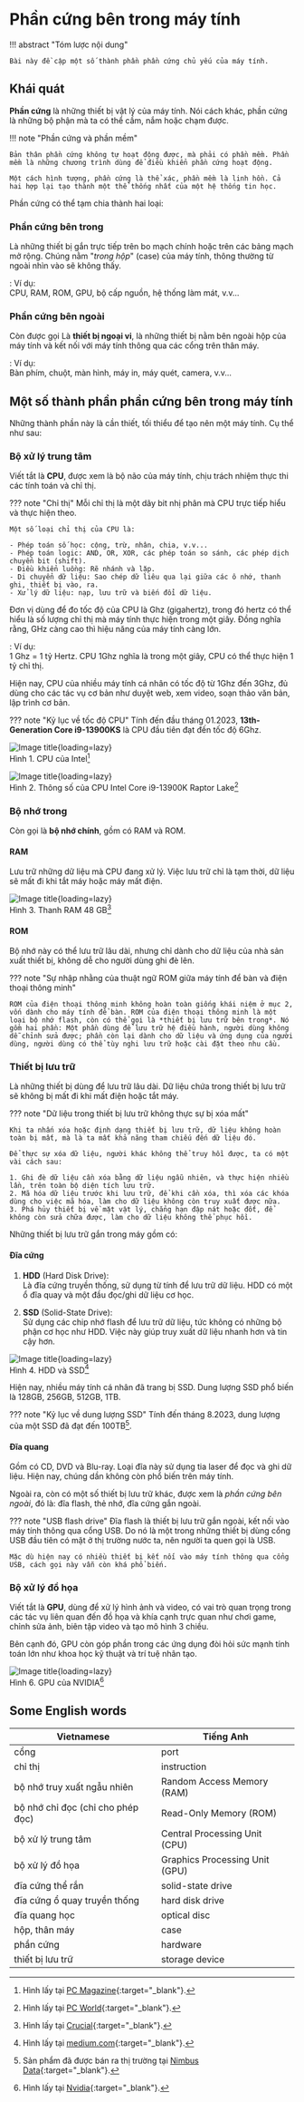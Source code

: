# Phần cứng bên trong máy tính

!!! abstract "Tóm lược nội dung"

    Bài này đề cập một số thành phần phần cứng chủ yếu của máy tính.

## Khái quát

**Phần cứng** là những thiết bị vật lý của máy tính. Nói cách khác, phần cứng là những bộ phận mà ta có thể cầm, nắm hoặc chạm được.  

!!! note "Phần cứng và phần mềm"

    Bản thân phần cứng không tự hoạt động được, mà phải có phần mềm. Phần mềm là những chương trình dùng để điều khiển phần cứng hoạt động.

    Một cách hình tượng, phần cứng là thể xác, phần mềm là linh hồn. Cả hai hợp lại tạo thành một thể thống nhất của một hệ thống tin học.

Phần cứng có thể tạm chia thành hai loại:

### Phần cứng bên trong
    
Là những thiết bị gắn trực tiếp trên bo mạch chính hoặc trên các bảng mạch mở rộng. Chúng nằm "*trong hộp*" (case) của máy tính, thông thường từ ngoài nhìn vào sẽ không thấy.  

:   Ví dụ:  
    CPU, RAM, ROM, GPU, bộ cấp nguồn, hệ thống làm mát, v.v...

### Phần cứng bên ngoài
    
Còn được gọi Là **thiết bị ngoại vi**, là những thiết bị nằm bên ngoài hộp của máy tính và kết nối với máy tính thông qua các cổng trên thân máy.  

:   Ví dụ:    
    Bàn phím, chuột, màn hình, máy in, máy quét, camera, v.v...

## Một số thành phần phần cứng bên trong máy tính

Những thành phần này là cần thiết, tối thiểu để tạo nên một máy tính. Cụ thể như sau:  

### Bộ xử lý trung tâm

Viết tắt là **CPU**, được xem là bộ não của máy tính, chịu trách nhiệm thực thi các tính toán và chỉ thị.

??? note "Chỉ thị"
    Mỗi chỉ thị là một dãy bit nhị phân mà CPU trực tiếp hiểu và thực hiện theo.  

    Một số loại chỉ thị của CPU là: 

    - Phép toán số học: cộng, trừ, nhân, chia, v.v...    
    - Phép toán logic: AND, OR, XOR, các phép toán so sánh, các phép dịch chuyển bit (shift).
    - Điều khiển luồng: Rẽ nhánh và lặp.
    - Di chuyển dữ liệu: Sao chép dữ liêu qua lại giữa các ô nhớ, thanh ghi, thiết bị vào, ra.
    - Xử lý dữ liệu: nạp, lưu trữ và biến đổi dữ liệu.

Đơn vị dùng để đo tốc độ của CPU là Ghz (gigahertz), trong đó hertz có thể hiểu là số lượng chỉ thị mà máy tính thực hiện trong một giây. Đồng nghĩa rằng, GHz càng cao thì hiệu năng của máy tính càng lớn.

:   Ví dụ:  
    1 Ghz = 1 tỷ Hertz. CPU 1Ghz nghĩa là trong một giây, CPU có thể thực hiện 1 tỷ chỉ thị.

Hiện nay, CPU của nhiều máy tính cá nhân có tốc độ từ 1Ghz đến 3Ghz, đủ dùng cho các tác vụ cơ bản như duyệt web, xem video, soạn thảo văn bản, lập trình cơ bản.

??? note "Kỷ lục về tốc độ CPU"
    Tính đến đầu tháng 01.2023, **13th-Generation Core i9-13900KS** là CPU đầu tiên đạt đến tốc độ 6Ghz. 

![Image title](https://i.pcmag.com/imagery/articles/02InbmluflyOPmvBXM7NMBI-1.fit_lim.size_1600x900.v1616592951.jpg){loading=lazy}  
Hình 1. CPU của Intel[^1]

[^1]: Hình lấy tại [PC Magazine](https://www.pcmag.com/news/intels-7nm-pc-chip-will-arrive-in-2023-using-tsmcs-tech){:target="_blank"}.

![Image title](https://b2c-contenthub.com/wp-content/uploads/2022/09/Intel-Raptor-Lake-platform-1.png?w=800){loading=lazy}  
Hình 2. Thông số của CPU Intel Core i9-13900K Raptor Lake[^2]

[^2]: Hình lấy tại [PC World](https://www.pcworld.com/article/1073245/intel-13th-gen-core-cpus-raptor-lake-reveal.html){:target="_blank"}.

### Bộ nhớ trong

Còn gọi là **bộ nhớ chính**, gồm có RAM và ROM.

#### RAM

Lưu trữ những dữ liệu mà CPU đang xử lý. Việc lưu trữ chỉ là tạm thời, dữ liệu sẽ mất đi khi tắt máy hoặc máy mất điện.

![Image title](https://content.crucial.com/content/dam/crucial/dram-products/laptop/images/product/crucial-ddr5-32gb-sodimm-image.psd.transform/medium-png/image.png){loading=lazy}  
Hình 3. Thanh RAM 48 GB[^3]

[^3]: Hình lấy tại [Crucial](https://www.crucial.com/memory/ddr5/ct48g56c46s5){:target="_blank"}.

#### ROM

Bộ nhớ này có thể lưu trữ lâu dài, nhưng chỉ dành cho dữ liệu của nhà sản xuất thiết bị, không dễ cho người dùng ghi đè lên.  

??? note "Sự nhập nhằng của thuật ngữ ROM giữa máy tính để bàn và điện thoại thông minh"
    
    ROM của điện thoại thông minh không hoàn toàn giống khái niệm ở mục 2, vốn dành cho máy tính để bàn. ROM của điện thoại thông minh là một loại bộ nhớ flash, còn có thể gọi là *thiết bị lưu trữ bên trong*. Nó gồm hai phần: Một phần dùng để lưu trữ hệ điều hành, người dùng không dễ chỉnh sửa được; phần còn lại dành cho dữ liệu và ứng dụng của người dùng, người dùng có thể tùy nghi lưu trữ hoặc cài đặt theo nhu cầu.

### Thiết bị lưu trữ

Là những thiết bị dùng để lưu trữ lâu dài. Dữ liệu chứa trong thiết bị lưu trữ sẽ không bị mất đi khi mất điện hoặc tắt máy.

??? note "Dữ liệu trong thiết bị lưu trữ không thực sự bị xóa mất"

    Khi ta nhấn xóa hoặc định dạng thiết bị lưu trữ, dữ liệu không hoàn toàn bị mất, mà là ta mất khả năng tham chiếu đến dữ liệu đó.

    Để thực sự xóa dữ liệu, người khác không thể truy hồi được, ta có một vài cách sau:

    1. Ghi đè dữ liệu cần xóa bằng dữ liệu ngẫu nhiên, và thực hiện nhiều lần, trên toàn bộ diện tích lưu trữ.
    2. Mã hóa dữ liệu trước khi lưu trữ, để khi cần xóa, thì xóa các khóa dùng cho việc mã hóa, làm cho dữ liệu không còn truy xuất được nữa.
    3. Phá hủy thiết bị về mặt vật lý, chẳng hạn đập nát hoặc đốt, để không còn sửa chữa được, làm cho dữ liệu không thể phục hồi. 

Những thiết bị lưu trữ gắn trong máy gồm có:  

#### Đĩa cứng

1.  **HDD** (Hard Disk Drive):  
    Là đĩa cứng truyền thống, sử dụng từ tính để lưu trữ dữ liệu. HDD có một ổ đĩa quay và một đầu đọc/ghi dữ liệu cơ học.  

2.  **SSD** (Solid-State Drive):  
    Sử dụng các chip nhớ flash để lưu trữ dữ liệu, tức không có những bộ phận cơ học như HDD. Việc này giúp truy xuất dữ liệu nhanh hơn và tin cậy hơn.

![Image title](https://lh3.googleusercontent.com/pw/AIL4fc9bSpTDl6XrxFRRqcFdWSq5h7zfCdz3JV9b57kUeQqn5C6hmoMiWyVpJnYscXqZeaXd-0JoI2qUexV4F2cyYwB3qynVyl5bKzxHrwNjXuxNe4w69vAM=w800){loading=lazy}  
Hình 4. HDD và SSD[^4]

[^4]: Hình lấy tại [medium.com](https://medium.com/@rodbauer/hdd-vs-ssd-what-does-the-future-for-storage-hold-dc8653f16366){:target="_blank"}.

Hiện nay, nhiều máy tính cá nhân đã trang bị SSD. Dung lượng SSD phổ biến là 128GB, 256GB, 512GB, 1TB.  

??? note "Kỷ lục về dung lượng SSD"
    Tính đến tháng 8.2023, dung lượng của một SSD đã đạt đến 100TB[^5]. 

[^5]: Sản phẩm đã được bán ra thị trường tại [Nimbus Data](https://nimbusdata.com/products/exadrive/){:target="_blank"}.

#### Đĩa quang

Gồm có CD, DVD và Blu-ray. Loại đĩa này sử dụng tia laser để đọc và ghi dữ liệu. Hiện nay, chúng dần không còn phổ biến trên máy tính.

Ngoài ra, còn có một số thiết bị lưu trữ khác, được xem là *phần cứng bên ngoài*, đó là: đĩa flash, thẻ nhớ, đĩa cứng gắn ngoài.

??? note "USB flash drive"
    Đĩa flash là thiết bị lưu trữ gắn ngoài, kết nối vào máy tính thông qua cổng USB. Do nó là một trong những thiết bị dùng cổng USB đầu tiên có mặt ở thị trường nước ta, nên người ta quen gọi là USB.

    Mặc dù hiện nay có nhiều thiết bị kết nối vào máy tính thông qua cổng USB, cách gọi này vẫn còn khá phổ biến.

### Bộ xử lý đồ họa

Viết tắt là **GPU**, dùng để xử lý hình ảnh và video, có vai trò quan trọng trong các tác vụ liên quan đến đồ họa và khía cạnh trực quan như chơi game, chỉnh sửa ảnh, biên tập video và tạo mô hình 3 chiều.  

Bên cạnh đó, GPU còn góp phần trong các ứng dụng đòi hỏi sức mạnh tính toán lớn như khoa học kỹ thuật và trí tuệ nhân tạo.

![Image title](https://lh3.googleusercontent.com/pw/AIL4fc_OQmstGEWx7I-4dKbm9mQ4pf6pXRtOFClvH7ar7-zSx3Sq-ldwadmIoVJmRwymqYhC5vbbS0_Bv_ckIBJ2Ep6NBJW3EPFG_JuZ2exoo0G_0ZLWFj_X=w800){loading=lazy}  
Hình 6. GPU của NVIDIA[^6]

[^6]: Hình lấy tại [Nvidia](https://www.nvidia.com/en-us/geforce/news/geforce-rtx-founders-graphics-card-breakdown){:target="_blank"}.

## Some English words

| Vietnamese | Tiếng Anh | 
| --- | --- |
| cổng | port |
| chỉ thị | instruction |
| bộ nhớ truy xuất ngẫu nhiên | Random Access Memory (RAM) |
| bộ nhớ chỉ đọc (chỉ cho phép đọc) | Read-Only Memory (ROM) |
| bộ xử lý trung tâm | Central Processing Unit (CPU) |
| bộ xử lý đồ họa | Graphics Processing Unit (GPU) |
| đĩa cứng thể rắn | solid-state drive |
| đĩa cứng ổ quay truyền thống | hard disk drive |
| đĩa quang học | optical disc |
| hộp, thân máy | case |
| phần cứng | hardware |
| thiết bị lưu trữ | storage device |
